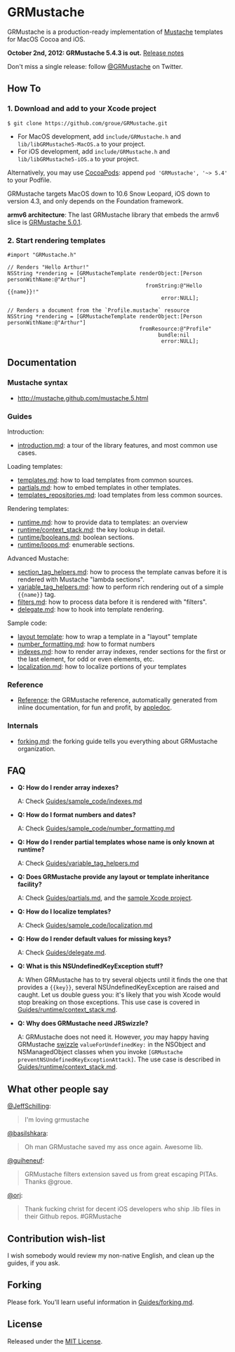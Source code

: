 GRMustache
==========

GRMustache is a production-ready implementation of [Mustache](http://mustache.github.com/) templates for MacOS Cocoa and iOS.

**October 2nd, 2012: GRMustache 5.4.3 is out.** [Release notes](GRMustache/blob/master/RELEASE_NOTES.md)

Don't miss a single release: follow [@GRMustache](http://twitter.com/GRMustache) on Twitter.

How To
------

### 1. Download and add to your Xcode project

    $ git clone https://github.com/groue/GRMustache.git

- For MacOS development, add `include/GRMustache.h` and `lib/libGRMustache5-MacOS.a` to your project.
- For iOS development, add `include/GRMustache.h` and `lib/libGRMustache5-iOS.a` to your project.

Alternatively, you may use [CocoaPods](https://github.com/CocoaPods/CocoaPods): append `pod 'GRMustache', '~> 5.4'` to your Podfile.

GRMustache targets MacOS down to 10.6 Snow Leopard, iOS down to version 4.3, and only depends on the Foundation framework.

**armv6 architecture**: The last GRMustache library that embeds the armv6 slice is [GRMustache 5.0.1](https://github.com/groue/GRMustache/tree/v5.0.1).

### 2. Start rendering templates

```objc
#import "GRMustache.h"

// Renders "Hello Arthur!"
NSString *rendering = [GRMustacheTemplate renderObject:[Person personWithName:@"Arthur"]
                                            fromString:@"Hello {{name}}!"
                                                 error:NULL];

// Renders a document from the `Profile.mustache` resource
NSString *rendering = [GRMustacheTemplate renderObject:[Person personWithName:@"Arthur"]
                                          fromResource:@"Profile"
                                                bundle:nil
                                                 error:NULL];
```


Documentation
-------------

### Mustache syntax

- http://mustache.github.com/mustache.5.html

### Guides

Introduction:

- [introduction.md](GRMustache/blob/master/Guides/introduction.md): a tour of the library features, and most common use cases.

Loading templates:

- [templates.md](GRMustache/blob/master/Guides/templates.md): how to load templates from common sources.
- [partials.md](GRMustache/blob/master/Guides/partials.md): how to embed templates in other templates.
- [templates_repositories.md](GRMustache/blob/master/Guides/template_repositories.md): load templates from less common sources.

Rendering templates:

- [runtime.md](GRMustache/blob/master/Guides/runtime.md): how to provide data to templates: an overview
- [runtime/context_stack.md](GRMustache/blob/master/Guides/runtime/context_stack.md): the key lookup in detail.
- [runtime/booleans.md](GRMustache/blob/master/Guides/runtime/booleans.md): boolean sections.
- [runtime/loops.md](GRMustache/blob/master/Guides/runtime/loops.md): enumerable sections.

Advanced Mustache:

- [section_tag_helpers.md](GRMustache/blob/master/Guides/section_tag_helpers.md): how to process the template canvas before it is rendered with Mustache "lambda sections".
- [variable_tag_helpers.md](GRMustache/blob/master/Guides/variable_tag_helpers.md): how to perform rich rendering out of a simple `{{name}}` tag.
- [filters.md](GRMustache/blob/master/Guides/filters.md): how to process data before it is rendered with "filters".
- [delegate.md](GRMustache/blob/master/Guides/delegate.md): how to hook into template rendering.

Sample code:

- [layout template](../../../tree/master/Guides/sample_code/layout): how to wrap a template in a "layout" template
- [number_formatting.md](GRMustache/blob/master/Guides/sample_code/number_formatting.md): how to format numbers
- [indexes.md](GRMustache/blob/master/Guides/sample_code/indexes.md): how to render array indexes, render sections for the first or the last element, for odd or even elements, etc.
- [localization.md](GRMustache/blob/master/Guides/sample_code/localization.md): how to localize portions of your templates

### Reference

- [Reference](http://groue.github.com/GRMustache/Reference/): the GRMustache reference, automatically generated from inline documentation, for fun and profit, by [appledoc](http://gentlebytes.com/appledoc/).

### Internals

- [forking.md](GRMustache/blob/master/Guides/forking.md): the forking guide tells you everything about GRMustache organization.

FAQ
---

- **Q: How do I render array indexes?**
    
    A: Check [Guides/sample_code/indexes.md](GRMustache/blob/master/Guides/sample_code/indexes.md)

- **Q: How do I format numbers and dates?**
    
    A: Check [Guides/sample_code/number_formatting.md](GRMustache/blob/master/Guides/sample_code/number_formatting.md)

- **Q: How do I render partial templates whose name is only known at runtime?**

    A: Check [Guides/variable_tag_helpers.md](GRMustache/blob/master/Guides/variable_tag_helpers.md)

- **Q: Does GRMustache provide any layout or template inheritance facility?**
    
    A: Check [Guides/partials.md](GRMustache/blob/master/Guides/partials.md), and the [sample Xcode project](GRMustache/tree/master/Guides/sample_code/layout).

- **Q: How do I localize templates?**

    A: Check [Guides/sample_code/localization.md](GRMustache/blob/master/Guides/sample_code/localization.md)

- **Q: How do I render default values for missing keys?**

    A: Check [Guides/delegate.md](GRMustache/blob/master/Guides/delegate.md).

- **Q: What is this NSUndefinedKeyException stuff?**

    A: When GRMustache has to try several objects until it finds the one that provides a `{{key}}`, several NSUndefinedKeyException are raised and caught. Let us double guess you: it's likely that you wish Xcode would stop breaking on those exceptions. This use case is covered in [Guides/runtime/context_stack.md](GRMustache/blob/master/Guides/runtime/context_stack.md).

- **Q: Why does GRMustache need JRSwizzle?**

    A: GRMustache does not need it. However, *you* may happy having GRMustache [swizzle](http://www.mikeash.com/pyblog/friday-qa-2010-01-29-method-replacement-for-fun-and-profit.html) `valueForUndefinedKey:` in the NSObject and NSManagedObject classes when you invoke `[GRMustache preventNSUndefinedKeyExceptionAttack]`. The use case is described in [Guides/runtime/context_stack.md](GRMustache/blob/master/Guides/runtime/context_stack.md).

What other people say
---------------------

[@JeffSchilling](https://twitter.com/jeffschilling/status/142374437776408577):

> I'm loving grmustache

[@basilshkara](https://twitter.com/basilshkara/status/218569924296187904):

> Oh man GRMustache saved my ass once again. Awesome lib.

[@guiheneuf](https://twitter.com/guiheneuf/status/249061029978460160):

> GRMustache filters extension saved us from great escaping PITAs. Thanks @groue.

[@orj](https://twitter.com/orj/status/195310301820878848):

> Thank fucking christ for decent iOS developers who ship .lib files in their Github repos. #GRMustache



Contribution wish-list
----------------------

I wish somebody would review my non-native English, and clean up the guides, if you ask.


Forking
-------

Please fork. You'll learn useful information in [Guides/forking.md](GRMustache/blob/master/Guides/forking.md).


License
-------

Released under the [MIT License](GRMustache/blob/master/LICENSE).
